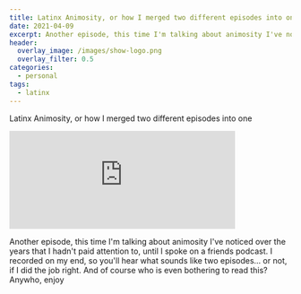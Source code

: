 ```yaml
---
title: Latinx Animosity, or how I merged two different episodes into one
date: 2021-04-09
excerpt: Another episode, this time I'm talking about animosity I've noticed over the years that I hadn't paid attention to, until I spoke on a friends podcast.
header:
  overlay_image: /images/show-logo.png
  overlay_filter: 0.5
categories:
  - personal
tags:
  - latinx
---
```


Latinx Animosity, or how I merged two different episodes into one

<iframe src="https://open.spotify.com/embed-podcast/episode/6A04dH1c0NQfMKRSVgw4Sp" width="80%" height="175" frameborder="0" allowtransparency="true" allow="encrypted-media"></iframe>

Another episode, this time I'm talking about animosity I've noticed over the years that I hadn't paid attention to, until I spoke on a friends podcast.
I recorded on my end, so you'll hear what sounds like two episodes… or not, if I did the job right. And of course who is even bothering to read this? Anywho, enjoy
